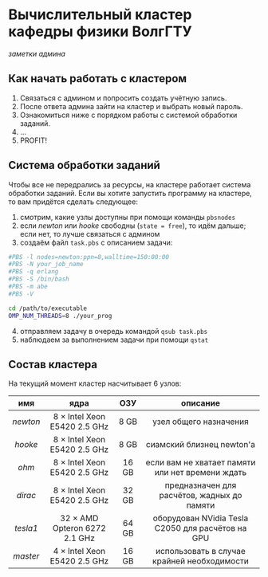 # Вычислительный кластер кафедры физики ВолгГТУ
_заметки админа_
## Как начать работать с кластером

1. Связаться с админом и попросить создать учётную запись.
2. После ответа админа зайти на кластер и выбрать новый пароль.
3. Ознакомиться ниже с порядком работы с системой обработки заданий.
4. …
5. PROFIT!

## Система обработки заданий
Чтобы все не передрались за ресурсы, на кластере работает система обработки заданий. Если вы хотите запустить программу на кластере, то вам придётся сделать следующее:
1. смотрим, какие узлы доступны при помощи команды `pbsnodes`
2. если _newton_ или _hooke_ свободны (`state = free`), то идём дальше; если нет, то лучше связаться с админом
3. создаём файл `task.pbs` с описанием задачи:
```bash
#PBS -l nodes=newton:ppn=8,walltime=150:00:00
#PBS -N your_job_name
#PBS -q erlang
#PBS -S /bin/bash
#PBS -m abe
#PBS -V

cd /path/to/executable
OMP_NUM_THREADS=8 ./your_prog
```
4. отправляем задачу в очередь командой `qsub task.pbs`
5. наблюдаем за выполнением задачи при помощи `qstat`

## Состав кластера
На текущий момент кластер насчитывает 6 узлов:

|  имя     |                ядра           |  ОЗУ  | описание |
|:--------:|:-----------------------------:|:-----:|:--------:|
| _newton_ | 8 × Intel Xeon E5420 2.5 GHz  | 8 GB  | узел общего назначения |
| _hooke_  | 8 × Intel Xeon E5420 2.5 GHz  | 8 GB  | сиамский близнец newton'а |
| _ohm_    | 8 × Intel Xeon E5420 2.5 GHz  | 16 GB | если вам не хватает памяти или нет времени ждать |
| _dirac_  | 8 × Intel Xeon E5420 2.5 GHz  | 32 GB | предназначен для расчётов, жадных до памяти |
| _tesla1_ | 32 × AMD Opteron 6272 2.1 GHz | 64 GB | оборудован NVidia Tesla C2050 для расчётов на GPU |
| _master_ | 4 × Intel Xeon E5420 2.5 GHz  | 16 GB | использовать в случае крайней необходимости |
